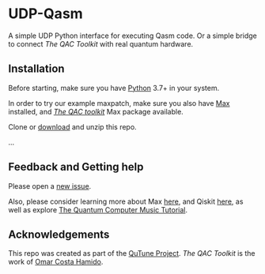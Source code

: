 # UDP-Qasm
A simple UDP Python interface for executing Qasm code. Or a simple bridge to connect _The QAC Toolkit_ with real quantum hardware.

## Installation
Before starting, make sure you have [Python](https://www.python.org/) 3.7+ in your system.

In order to try our example maxpatch, make sure you also have [Max](http://cycling74.com) installed, and [_The QAC toolkit_](http://quantumland.art) Max package available.

Clone or [download](https://github.com/iccmr-quantum/UDP-Qasm/archive/refs/heads/main.zip) and unzip this repo.

...

## Feedback and Getting help
Please open a [new issue](https://github.com/iccmr-quantum/UDP-Qasm/issues/new).

Also, please consider learning more about Max [here](https://cycling74.com/get-started), and Qiskit [here](https://qiskit.org/learn), as well as explore [The Quantum Computer Music Tutorial](https://github.com/iccmr-quantum/The-Quantum-Computer-Music-Tutorial).

## Acknowledgements
This repo was created as part of the [QuTune Project](https://iccmr-quantum.github.io/).
_The QAC Toolkit_ is the work of [Omar Costa Hamido](https://omarcostahamido.com).
